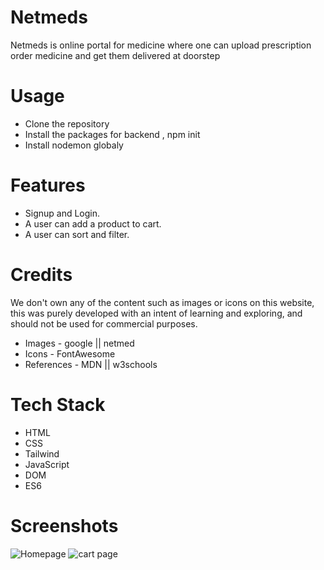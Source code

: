 # Netmeds
Netmeds is online portal for medicine where one can upload prescription order medicine and get them delivered at doorstep
# Usage
* Clone the repository
* Install the packages for backend , npm init
* Install nodemon globaly
# Features
* Signup and Login.
* A user can add a product to cart.
* A user can sort and filter.

# Credits
We don't own any of the content such as images or icons on this website, this was purely developed with an intent of learning and exploring, and should not be used for commercial purposes.
* Images - google || netmed
* Icons - FontAwesome 
* References - MDN || w3schools
# Tech Stack 
* HTML
* CSS
* Tailwind
* JavaScript
* DOM
* ES6


# Screenshots
![Homepage](https://user-images.githubusercontent.com/55179496/158882536-2600beab-10e2-4697-8609-aef17f9935e5.png)
![cart page](https://user-images.githubusercontent.com/55179496/158882792-c4c2b06d-1c7f-4581-a4cf-3e491f98f93b.png)



